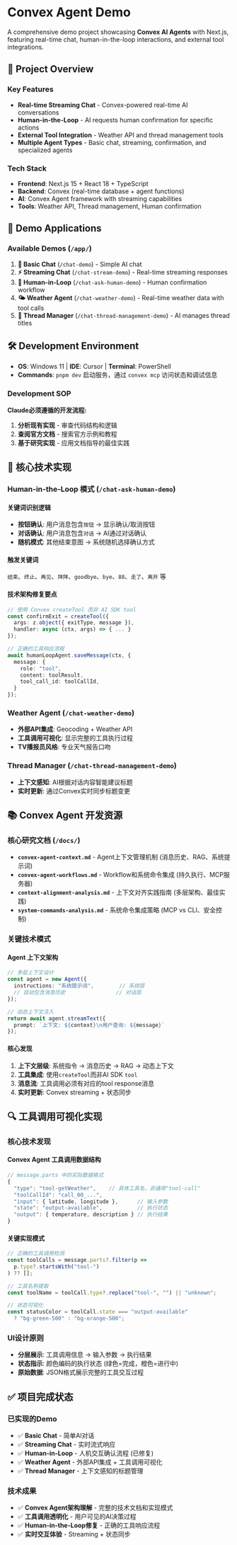 # Convex Agent Demo

A comprehensive demo project showcasing **Convex AI Agents** with Next.js, featuring real-time chat, human-in-the-loop interactions, and external tool integrations.

## 🎯 Project Overview

### Key Features
- **Real-time Streaming Chat** - Convex-powered real-time AI conversations
- **Human-in-the-Loop** - AI requests human confirmation for specific actions
- **External Tool Integration** - Weather API and thread management tools
- **Multiple Agent Types** - Basic chat, streaming, confirmation, and specialized agents

### Tech Stack
- **Frontend**: Next.js 15 + React 18 + TypeScript
- **Backend**: Convex (real-time database + agent functions)
- **AI**: Convex Agent framework with streaming capabilities
- **Tools**: Weather API, Thread management, Human confirmation

## 🚀 Demo Applications

### Available Demos (`/app/`)
1. **💬 Basic Chat** (`/chat-demo`) - Simple AI chat
2. **⚡ Streaming Chat** (`/chat-stream-demo`) - Real-time streaming responses  
3. **🤔 Human-in-Loop** (`/chat-ask-human-demo`) - Human confirmation workflow
4. **🌤️ Weather Agent** (`/chat-weather-demo`) - Real-time weather data with tool calls
5. **📝 Thread Manager** (`/chat-thread-management-demo`) - AI manages thread titles

## 🛠️ Development Environment

- **OS**: Windows 11 | **IDE**: Cursor | **Terminal**: PowerShell
- **Commands**: `pnpm dev` 启动服务，通过 `convex mcp` 访问状态和调试信息

### Development SOP
**Claude必须遵循的开发流程:**
1. **分析现有实现** - 审查代码结构和逻辑
2. **查阅官方文档** - 搜索官方示例和教程  
3. **基于研究实现** - 应用文档指导的最佳实践

## 🔧 核心技术实现

### Human-in-the-Loop 模式 (`/chat-ask-human-demo`)

#### 关键词识别逻辑
- **按钮确认**: 用户消息包含`按钮` → 显示确认/取消按钮
- **对话确认**: 用户消息包含`对话` → AI通过对话确认
- **随机模式**: 其他结束意图 → 系统随机选择确认方式

#### 触发关键词
`结束`、`终止`、`再见`、`拜拜`、`goodbye`、`bye`、`88`、`走了`、`离开` 等

#### 技术架构修复要点
```typescript
// 使用 Convex createTool 而非 AI SDK tool
const confirmExit = createTool({
  args: z.object({ exitType, message }),
  handler: async (ctx, args) => { ... }
});

// 正确的工具响应流程
await humanLoopAgent.saveMessage(ctx, {
  message: {
    role: "tool",
    content: toolResult,
    tool_call_id: toolCallId,
  }
});
```

### Weather Agent (`/chat-weather-demo`)
- **外部API集成**: Geocoding + Weather API
- **工具调用可视化**: 显示完整的工具执行过程
- **TV播报员风格**: 专业天气报告口吻

### Thread Manager (`/chat-thread-management-demo`)  
- **上下文感知**: AI根据对话内容智能建议标题
- **实时更新**: 通过Convex实时同步标题变更

## 📚 Convex Agent 开发资源

### 核心研究文档 (`/docs/`)
- **`convex-agent-context.md`** - Agent上下文管理机制 (消息历史、RAG、系统提示词)
- **`convex-agent-workflows.md`** - Workflow和系统命令集成 (持久执行、MCP服务器)  
- **`context-alignment-analysis.md`** - 上下文对齐实践指南 (多层架构、最佳实践)
- **`system-commands-analysis.md`** - 系统命令集成策略 (MCP vs CLI、安全控制)

### 关键技术模式

#### Agent 上下文架构
```typescript
// 多层上下文设计
const agent = new Agent({
  instructions: "系统提示词",        // 系统层
  // 自动包含消息历史                // 对话层
});

// 动态上下文注入
return await agent.streamText({
  prompt: `上下文: ${context}\n用户查询: ${message}`
});
```

#### 核心发现
1. **上下文层级**: 系统指令 → 消息历史 → RAG → 动态上下文
2. **工具集成**: 使用`createTool`而非AI SDK `tool`
3. **消息流**: 工具调用必须有对应的tool response消息
4. **实时更新**: Convex streaming + 状态同步

## 🔍 工具调用可视化实现

### 核心技术发现

#### Convex Agent 工具调用数据结构
```typescript
// message.parts 中的实际数据格式
{
  "type": "tool-getWeather",    // 具体工具名，非通用"tool-call"
  "toolCallId": "call_00_...",
  "input": { latitude, longitude },      // 输入参数
  "state": "output-available",           // 执行状态  
  "output": { temperature, description } // 执行结果
}
```

#### 关键实现模式
```typescript
// 正确的工具调用检测
const toolCalls = message.parts?.filter(p => 
  p.type?.startsWith("tool-")
) ?? [];

// 工具名称提取
const toolName = toolCall.type?.replace("tool-", "") || "unknown";

// 状态可视化
const statusColor = toolCall.state === "output-available" 
  ? "bg-green-500" : "bg-orange-500";
```

### UI设计原则
- **分层展示**: 工具调用信息 → 输入参数 → 执行结果
- **状态指示**: 颜色编码的执行状态 (绿色=完成，橙色=进行中)
- **原始数据**: JSON格式展示完整的工具交互过程

## ✅ 项目完成状态

### 已实现的Demo
- ✅ **Basic Chat** - 简单AI对话
- ✅ **Streaming Chat** - 实时流式响应
- ✅ **Human-in-Loop** - 人机交互确认流程 (已修复)
- ✅ **Weather Agent** - 外部API集成 + 工具调用可视化
- ✅ **Thread Manager** - 上下文感知的标题管理

### 技术成果
- ✅ **Convex Agent架构理解** - 完整的技术文档和实现模式
- ✅ **工具调用透明化** - 用户可见的AI决策过程
- ✅ **Human-in-the-Loop修复** - 正确的工具响应流程
- ✅ **实时交互体验** - Streaming + 状态同步
